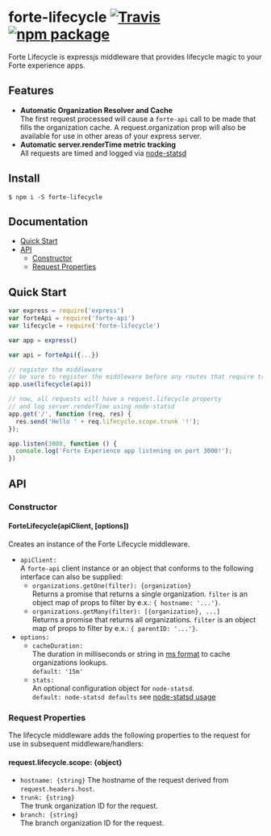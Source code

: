 # forte-lifecycle [![Travis][build-badge]][build] [![npm package][npm-badge]][npm]

Forte Lifecycle is expressjs middleware that provides lifecycle magic to your Forte experience apps.

## Features

* **Automatic Organization Resolver and Cache**  
The first request processed will cause a `forte-api` call to be made that fills the organization cache. A request.organization prop will also be available for use in other areas of your express server.
* **Automatic server.renderTime metric tracking**  
All requests are timed and logged via [node-statsd](https://github.com/sivy/node-statsd)

## Install

`$ npm i -S forte-lifecycle`

## Documentation

* [Quick Start](#quick-start)
* [API](#api)
    * [Constructor](#constructor)
    * [Request Properties](#request-properties)

## Quick Start

``` js
var express = require('express')
var forteApi = require('forte-api')
var lifecycle = require('forte-lifecycle')

var app = express()

var api = forteApi({...})

// register the middleware
// be sure to register the middleware before any routes that require trunk/branch scope info
app.use(lifecycle(api)) 

// now, all requests will have a request.lifecycle property
// and log server.renderTime using node-statsd
app.get('/', function (req, res) {
  res.send('Hello ' + req.lifecycle.scope.trunk '!');
});

app.listen(3000, function () {  
  console.log('Forte Experience app listening on port 3000!');
})
```

## API

### Constructor

#### ForteLifecycle(apiClient, [options])
Creates an instance of the Forte Lifecycle middleware.

* `apiClient:`  
A `forte-api` client instance or an object that conforms to the following interface can also be supplied:
    * `organizations.getOne(filter): {organization}`  
    Returns a promise that returns a single organization. `filter` is an object map of props to filter by e.x.: `{ hostname: '...'}`.
    * `organizations.getMany(filter): [{organization}, ...]`  
    Returns a promise that returns all organizations. `filter` is an object map of props to filter by e.x.: `{ parentID: '...'}`. 
* `options:`
    * `cacheDuration:`   
    The duration in milliseconds or string in [ms format](https://www.npmjs.org/package/ms) to cache organizations lookups.  
    `default: '15m'`
    * `stats:`  
    An optional configuration object for `node-statsd`.  
    `default: node-statsd defaults` see [node-statsd usage](https://github.com/sivy/node-statsd#usage)

### Request Properties

The lifecycle middleware adds the following properties to the request for use in subsequent middleware/handlers:

#### request.lifecycle.scope: {object}

* `hostname: {string}`
The hostname of the request derived from `request.headers.host`.
* `trunk: {string}`  
The trunk organization ID for the request.
* `branch: {string}`  
The branch organization ID for the request.


[build-badge]: https://img.shields.io/travis/powerchordlabs/forte-lifecycle/master.svg?style=flat-square
[build]: https://travis-ci.org/powerchordlabs/forte-lifecycle

[npm-badge]: https://img.shields.io/npm/v/forte-lifecycle.svg?style=flat-square
[npm]: https://www.npmjs.org/package/forte-lifecycle
